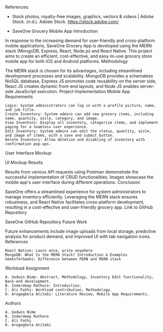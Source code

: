 References:

- Stock photos, royalty-free images, graphics, vectors & videos | Adobe Stock. (n.d.). Adobe Stock. https://stock.adobe.com/
  
- SaveOne Grocery Mobile App
Introduction

In response to the increasing demand for user-friendly and cross-platform mobile applications, SaveOne Grocery App is developed using the MERN stack (MongoDB, Express, React, Node.js) and React Native. This project aims to create an efficient, cost-effective, and easy-to-use grocery store mobile app for both iOS and Android platforms.
Methodology

The MERN stack is chosen for its advantages, including streamlined development processes and scalability. MongoDB provides a schemaless NoSQL database, Express JS promotes code reusability on the server side, React JS creates dynamic front-end layouts, and Node JS enables server-side JavaScript execution.
Project Implementation
Mobile App Requirements

    Login: System administrators can log in with a profile picture, name, and job title.
    Create Inventory: System admins can add new grocery items, including name, quantity, aisle, category, and image.
    View Inventory: Display all inventory, categorize items, and implement paging for a seamless user experience.
    Edit Inventory: System admins can edit the status, quantity, aisle, and image of items, with a save and submit button.
    Delete Inventory: Allow deletion and disabling of inventory with confirmation pop-ups.

User Interface Mockup

UI Mockup
Results

Results from various API requests using Postman demonstrate the successful implementation of CRUD functionalities. Images showcase the mobile app's user interface during different operations.
Conclusion

SaveOne offers a streamlined experience for system administrators to manage inventory efficiently. Leveraging the MERN stack ensures robustness, and React Native facilitates cross-platform development, resulting in a cost-effective and user-friendly grocery app.
Link to GitHub Repository

SaveOne GitHub Repository
Future Work

Future enhancements include image uploads from local storage, predictive analysis for product demand, and improved UI with tab navigation icons.
References

    React Native: Learn once, write anywhere
    MongoDB: What Is the MERN Stack? Introduction & Examples
    GeeksforGeeks: Difference between PERN and MERN stack

Workload Assignment

    A. Godwin Bime: Abstract, Methodology, Inventory Edit functionality, Back-end development.
    B. Inderdeep Rathore: Introduction.
    C. Ali Fathi: Workload contribution, Methodology.
    D. Arogegbola Atitebi: Literature Review, Mobile App Requirements.

Authors

    A. Godwin Bime
    B. Inderdeep Rathore
    C. Ali Fathi
    D. Arogegbola Atitebi
